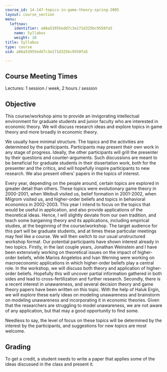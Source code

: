 ```yaml
---
course_id: 14-147-topics-in-game-theory-spring-2005
layout: course_section
menu:
  leftnav:
    identifier: a86a53955edd7c3e171d325bc9550fa5
    name: Syllabus
    weight: 10
title: Syllabus
type: course
uid: a86a53955edd7c3e171d325bc9550fa5

---
```


Course Meeting Times
--------------------

Lectures: 1 session / week, 2 hours / session

Objective
---------

This course/workshop aims to provide an invigorating intellectual environment for graduate students and junior faculty who are interested in economic theory. We will discuss research ideas and explore topics in game theory and more broadly in economic theory.

We usually have minimal structure. The topics and the activities are determined by the participants. Participants may present their own work in any stage of progress. Ideally, the other participants will grill the presenter by their questions and counter-arguments. Such discussions are meant to be beneficial for graduate students in their dissertation work, both for the presenter and the critics, and will hopefully inspire participants to new research. We also present others' papers in the topics of interest.

Every year, depending on the people around, certain topics are explored in greater detail than others. These topics were evolutionary game theory in 2000-2001, when Weibull visited us, belief formation in 2001-2002, when Milgrom visited us, and higher-order beliefs and topics in behavioral economics in 2002-2003. This year I intend to focus on the topics that would be useful in application, and also provide applications of the theoretical ideas. Hence, I will slightly deviate from our own tradition, and teach some bargaining theory and its applications, including empirical studies, at the beginning of the course/workshop. The target audience for this part will be graduate students, and at times these particular meetings may feel like a course. We will then switch to our usual unstructured workshop format. Our potential participants have shown interest already in two topics. Firstly, in the last couple years, Jonathan Weinstein and I have been extensively working on theoretical issues on the impact of higher-order beliefs, while Marios Angeletos and Ivan Werning were working on macroeconomic applications in which higher-order beliefs play a central role. In the workshop, we will discuss both theory and application of higher-order beliefs. Hopefully this will uncover partial information gathered in both sides and lead to cross-fertilization and further research. Secondly, there is a recent interest in unawareness, and several decision theory and game theory papers have been written on this topic. With the help of Haluk Ergin, we will explore these early ideas on modeling unawareness and brainstorm on modeling unawareness and incorporating it in economic theories. Given that the researchers are struggling to model unawareness, we are not aware of any application, but that may a good opportunity to find some.

Needless to say, the level of focus on these topics will be determined by the interest by the participants, and suggestions for new topics are most welcome.

Grading
-------

To get a credit, a student needs to write a paper that applies some of the ideas discussed in the class and present it.
